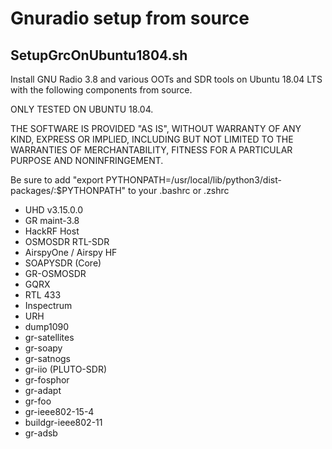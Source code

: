 # Gnuradio setup from source

## SetupGrcOnUbuntu1804.sh

Install GNU Radio 3.8 and various OOTs and SDR tools on Ubuntu 18.04 LTS with the following components from source.

ONLY TESTED ON UBUNTU 18.04. 

THE SOFTWARE IS PROVIDED "AS IS", WITHOUT WARRANTY OF ANY KIND, EXPRESS OR IMPLIED, INCLUDING BUT NOT LIMITED TO THE WARRANTIES OF MERCHANTABILITY, FITNESS FOR A PARTICULAR PURPOSE AND NONINFRINGEMENT.

Be sure to add "export PYTHONPATH=/usr/local/lib/python3/dist-packages/:$PYTHONPATH" to your .bashrc or .zshrc

* UHD  v3.15.0.0
* GR maint-3.8
* HackRF Host
* OSMOSDR RTL-SDR
* AirspyOne / Airspy HF
* SOAPYSDR (Core)
* GR-OSMOSDR
* GQRX
* RTL 433
* Inspectrum
* URH
* dump1090
* gr-satellites
* gr-soapy
* gr-satnogs
* gr-iio (PLUTO-SDR)
* gr-fosphor
* gr-adapt
* gr-foo
* gr-ieee802-15-4
* buildgr-ieee802-11
* gr-adsb
